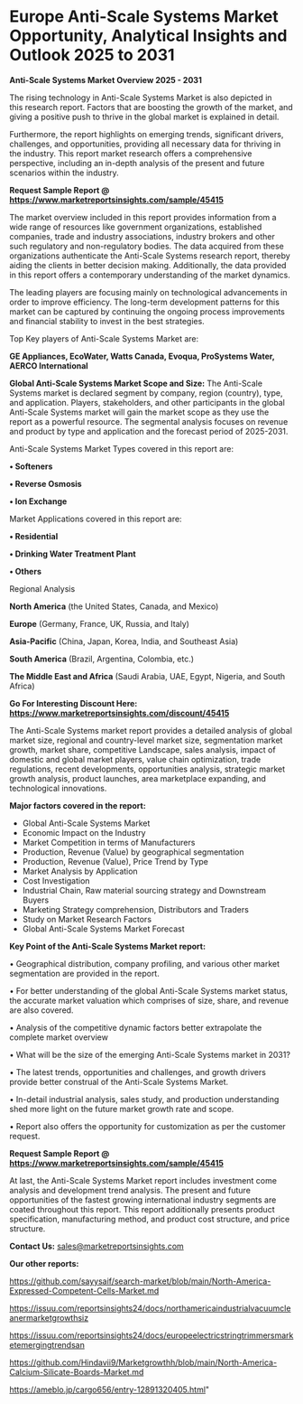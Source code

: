 # Europe Anti-Scale Systems Market Opportunity, Analytical Insights and Outlook 2025 to 2031

<Strong> Anti-Scale Systems Market Overview 2025 - 2031</strong>

The rising technology in Anti-Scale Systems Market is also depicted in this research report. Factors that are boosting the growth of the market, and giving a positive push to thrive in the global market is explained in detail.

Furthermore, the report highlights on emerging trends, significant drivers, challenges, and opportunities, providing all necessary data for thriving in the industry. This report market research offers a comprehensive perspective, including an in-depth analysis of the present and future scenarios within the industry.

<strong>Request Sample Report @ <a href=https://www.marketreportsinsights.com/sample/45415>https://www.marketreportsinsights.com/sample/45415</a></strong>

The market overview included in this report provides information from a wide range of resources like government organizations, established companies, trade and industry associations, industry brokers and other such regulatory and non-regulatory bodies. The data acquired from these organizations authenticate the Anti-Scale Systems research report, thereby aiding the clients in better decision making. Additionally, the data provided in this report offers a contemporary understanding of the market dynamics.

The leading players are focusing mainly on technological advancements in order to improve efficiency. The long-term development patterns for this market can be captured by continuing the ongoing process improvements and financial stability to invest in the best strategies.

Top Key players of Anti-Scale Systems Market are:

<strong>GE Appliances, EcoWater, Watts Canada, Evoqua, ProSystems Water, AERCO International</strong>

<strong><b>Global Anti-Scale Systems Market Scope and Size:</b></strong>
The Anti-Scale Systems market is declared segment by company, region (country), type, and application. Players, stakeholders, and other participants in the global Anti-Scale Systems market will gain the market scope as they use the report as a powerful resource. The segmental analysis focuses on revenue and product by type and application and the forecast period of 2025-2031.

Anti-Scale Systems Market Types covered in this report are:

<strong>•  Softeners

•  Reverse Osmosis

•  Ion Exchange</strong>

Market Applications covered in this report are:

<strong>•  Residential

•  Drinking Water Treatment Plant

•  Others</strong> 

Regional Analysis

<strong>North America</strong> (the United States, Canada, and Mexico)

<strong>Europe</strong> (Germany, France, UK, Russia, and Italy)

<strong>Asia-Pacific</strong> (China, Japan, Korea, India, and Southeast Asia)

<strong>South America</strong> (Brazil, Argentina, Colombia, etc.)

<strong>The Middle East and Africa</strong> (Saudi Arabia, UAE, Egypt, Nigeria, and South Africa)

<strong>Go For Interesting Discount Here: <a href=https://www.marketreportsinsights.com/discount/45415>https://www.marketreportsinsights.com/discount/45415</a></strong>

The Anti-Scale Systems market report provides a detailed analysis of global market size, regional and country-level market size, segmentation market growth, market share, competitive Landscape, sales analysis, impact of domestic and global market players, value chain optimization, trade regulations, recent developments, opportunities analysis, strategic market growth analysis, product launches, area marketplace expanding, and technological innovations.

<strong><b>Major factors covered in the report:</b></strong>
<ul>
  <li>Global Anti-Scale Systems Market </li>
  <li>Economic Impact on the Industry</li>
  <li>Market Competition in terms of Manufacturers</li>
  <li>Production, Revenue (Value) by geographical segmentation</li>
  <li>Production, Revenue (Value), Price Trend by Type</li>
  <li>Market Analysis by Application</li>
  <li>Cost Investigation</li>
  <li>Industrial Chain, Raw material sourcing strategy and Downstream Buyers</li>
  <li>Marketing Strategy comprehension, Distributors and Traders</li>
  <li>Study on Market Research Factors</li>
  <li>Global Anti-Scale Systems Market Forecast</li>
</ul>

<strong><b>Key Point of the Anti-Scale Systems Market report:</b></strong>

• Geographical distribution, company profiling, and various other market segmentation are provided in the report.

• For better understanding of the global Anti-Scale Systems market status, the accurate market valuation which comprises of size, share, and revenue are also covered.

• Analysis of the competitive dynamic factors better extrapolate the complete market overview

• What will be the size of the emerging Anti-Scale Systems market in 2031?

• The latest trends, opportunities and challenges, and growth drivers provide better construal of the Anti-Scale Systems Market.

• In-detail industrial analysis, sales study, and production understanding shed more light on the future market growth rate and scope.

• Report also offers the opportunity for customization as per the customer request.

<strong>Request Sample Report @ <a href=https://www.marketreportsinsights.com/sample/45415>https://www.marketreportsinsights.com/sample/45415</a></strong>

At last, the Anti-Scale Systems Market report includes investment come analysis and development trend analysis. The present and future opportunities of the fastest growing international industry segments are coated throughout this report. This report additionally presents product specification, manufacturing method, and product cost structure, and price structure.

<strong>Contact Us:</strong>
sales@marketreportsinsights.com

<strong>Our other reports:</strong>

<a href=https://github.com/sayysaif/search-market/blob/main/North-America-Expressed-Competent-Cells-Market.md>https://github.com/sayysaif/search-market/blob/main/North-America-Expressed-Competent-Cells-Market.md</a>

<a href=https://issuu.com/reportsinsights24/docs/northamericaindustrialvacuumcleanermarketgrowthsiz>https://issuu.com/reportsinsights24/docs/northamericaindustrialvacuumcleanermarketgrowthsiz</a>

<a href=https://issuu.com/reportsinsights24/docs/europeelectricstringtrimmersmarketemergingtrendsan>https://issuu.com/reportsinsights24/docs/europeelectricstringtrimmersmarketemergingtrendsan</a>

<a href=https://github.com/Hindavii9/Marketgrowthh/blob/main/North-America-Calcium-Silicate-Boards-Market.md>https://github.com/Hindavii9/Marketgrowthh/blob/main/North-America-Calcium-Silicate-Boards-Market.md</a>

<a href=https://ameblo.jp/cargo656/entry-12891320405.html>https://ameblo.jp/cargo656/entry-12891320405.html</a>"
